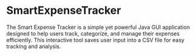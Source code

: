 # SmartExpenseTracker
The Smart Expense Tracker is a simple yet powerful Java GUI application designed to help users track, categorize, and manage their expenses efficiently. This interactive tool saves user input into a CSV file for easy tracking and analysis.
